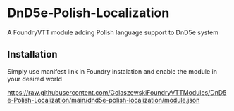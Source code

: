 # DnD5e-Polish-Localization
A FoundryVTT module adding Polish language support to DnD5e system

## Installation
Simply use manifest link in Foundry instalation and enable the module in your desired world

https://raw.githubusercontent.com/GolaszewskiFoundryVTTModules/DnD5e-Polish-Localization/main/dnd5e-polish-localization/module.json
